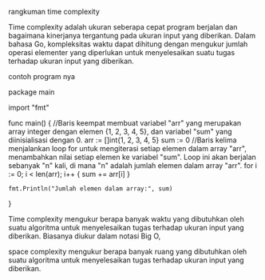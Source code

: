rangkuman time complexity

Time complexity adalah ukuran seberapa cepat program berjalan dan bagaimana kinerjanya tergantung pada ukuran input yang diberikan. Dalam bahasa Go, kompleksitas waktu dapat dihitung dengan mengukur jumlah operasi elementer yang diperlukan untuk menyelesaikan suatu tugas terhadap ukuran input yang diberikan.

contoh program nya

package main

import "fmt"

func main() {
//Baris keempat membuat variabel "arr" yang merupakan array integer dengan elemen {1, 2, 3, 4, 5}, dan variabel "sum" yang diinisialisasi dengan 0.
    arr := []int{1, 2, 3, 4, 5}
    sum := 0
//Baris kelima menjalankan loop for untuk mengiterasi setiap elemen dalam array "arr", menambahkan nilai setiap elemen ke variabel "sum". Loop ini akan berjalan sebanyak "n" kali, di mana "n" adalah jumlah elemen dalam array "arr".
    for i := 0; i < len(arr); i++ {
        sum += arr[i]
    }

    fmt.Println("Jumlah elemen dalam array:", sum)
}

Time complexity mengukur berapa banyak waktu yang dibutuhkan oleh suatu algoritma untuk menyelesaikan tugas terhadap ukuran input yang diberikan. Biasanya diukur dalam notasi Big O, 

 space complexity mengukur berapa banyak ruang yang dibutuhkan oleh suatu algoritma untuk menyelesaikan tugas terhadap ukuran input yang diberikan.